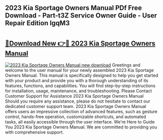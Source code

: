 ## 2023 Kia Sportage Owners Manual PDf Free Download - Part-t3Z Service Owner Guide - User Repair Edition IgqM3

# <h2><a href="http://bc16202.oget.top/?id=2023+Kia+Sportage+Owners+Manual">🔗Download New 👉🔴 2023 Kia Sportage Owners Manual</a></h2>

[![2023 Kia Sportage Owners Manual new download](https://i.imgur.com/5g1atiW.png)](http://bc16202.oget.top/?id=2023+Kia+Sportage+Owners+Manual)
Greetings and welcome to the user manual for your newly assembled 2023 Kia Sportage Owners Manual. This manual is specifically designed to help you get started with your product and provide you with a thorough understanding of its features, functions, and capabilities. You will find step-by-step instructions for installation, usage, maintenance, and troubleshooting. Please Contact Customer Support for Assistance 2023 Kia Sportage Owners Manual Should you require any assistance, please do not hesitate to contact our dedicated customer support team. 2023 Kia Sportage Owners Manual offers users an impressive collection of advanced features, such as gesture control, hands-free operation, customizable shortcuts, and automated tasks, all easily accessible through the user interface. We're Here to Guide You 2023 Kia Sportage Owners Manual. We are committed to providing you with comprehensive support.
